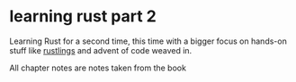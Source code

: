 # learning rust part 2
Learning Rust for a second time, this time with a bigger focus on hands-on stuff like [rustlings](https://github.com/rust-lang/rustlings) and advent of code weaved in.

All chapter notes are notes taken from the book
